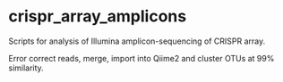 # crispr_array_amplicons
Scripts for analysis of Illumina amplicon-sequencing of CRISPR array.

Error correct reads, merge, import into Qiime2 and cluster OTUs at 99% similarity.  
